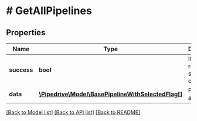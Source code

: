 # # GetAllPipelines

## Properties

Name | Type | Description | Notes
------------ | ------------- | ------------- | -------------
**success** | **bool** | If the response is successful or not | [optional]
**data** | [**\Pipedrive\Model\BasePipelineWithSelectedFlag[]**](BasePipelineWithSelectedFlag.md) | Pipelines array | [optional]

[[Back to Model list]](../../README.md#models) [[Back to API list]](../../README.md#endpoints) [[Back to README]](../../README.md)
